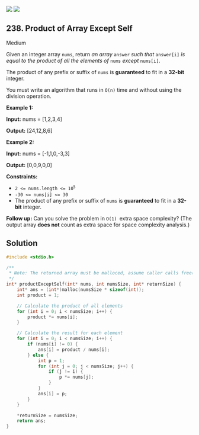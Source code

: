 [![](https://img.shields.io/github/stars/LeetCode-in-C/LeetCode-in-C?label=Stars&style=flat-square)](https://github.com/LeetCode-in-C/LeetCode-in-C)
[![](https://img.shields.io/github/forks/LeetCode-in-C/LeetCode-in-C?label=Fork%20me%20on%20GitHub%20&style=flat-square)](https://github.com/LeetCode-in-C/LeetCode-in-C/fork)

## 238\. Product of Array Except Self

Medium

Given an integer array `nums`, return _an array_ `answer` _such that_ `answer[i]` _is equal to the product of all the elements of_ `nums` _except_ `nums[i]`.

The product of any prefix or suffix of `nums` is **guaranteed** to fit in a **32-bit** integer.

You must write an algorithm that runs in `O(n)` time and without using the division operation.

**Example 1:**

**Input:** nums = [1,2,3,4]

**Output:** [24,12,8,6]

**Example 2:**

**Input:** nums = [-1,1,0,-3,3]

**Output:** [0,0,9,0,0]

**Constraints:**

*   <code>2 <= nums.length <= 10<sup>5</sup></code>
*   `-30 <= nums[i] <= 30`
*   The product of any prefix or suffix of `nums` is **guaranteed** to fit in a **32-bit** integer.

**Follow up:** Can you solve the problem in `O(1) `extra space complexity? (The output array **does not** count as extra space for space complexity analysis.)

## Solution

```c
#include <stdio.h>

/**
 * Note: The returned array must be malloced, assume caller calls free().
 */
int* productExceptSelf(int* nums, int numsSize, int* returnSize) {
    int* ans = (int*)malloc(numsSize * sizeof(int));
    int product = 1;

    // Calculate the product of all elements
    for (int i = 0; i < numsSize; i++) {
        product *= nums[i];
    }

    // Calculate the result for each element
    for (int i = 0; i < numsSize; i++) {
        if (nums[i] != 0) {
            ans[i] = product / nums[i];
        } else {
            int p = 1;
            for (int j = 0; j < numsSize; j++) {
                if (j != i) {
                    p *= nums[j];
                }
            }
            ans[i] = p;
        }
    }

    *returnSize = numsSize;
    return ans;
}
```